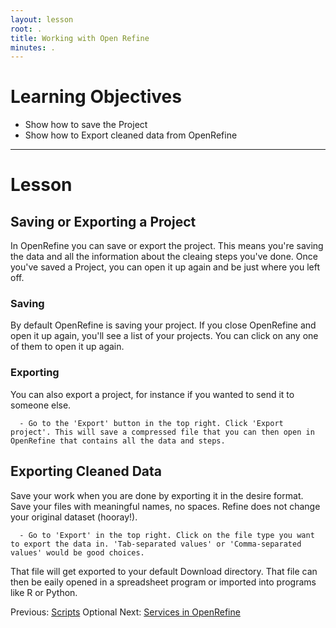 ```yaml
---
layout: lesson
root: .
title: Working with Open Refine
minutes: .
---
```


# Learning Objectives

* Show how to save the Project
* Show how to Export cleaned data from OpenRefine

----------------------------------------------------

# Lesson

## Saving or Exporting a Project

In OpenRefine you can save or export the project. This means you're saving the data and all the 
information about the cleaing steps you've done. Once you've saved a Project, you can
open it up again and be just where you left off.

### Saving

By default OpenRefine is saving your project. If you close OpenRefine and open it up again,
you'll see a list of your projects. You can click on any one of them to open it up again.

### Exporting

You can also export a project, for instance if you wanted to send it to someone else. 

````
  - Go to the 'Export' button in the top right. Click 'Export project'. This will save a compressed file that you can then open in OpenRefine that contains all the data and steps. 
````

## Exporting Cleaned Data 

Save your work when you are done by exporting it in the desire format. Save your files with meaningful names, no spaces. Refine does not change your original dataset (hooray!).

````
  - Go to 'Export' in the top right. Click on the file type you want to export the data in. 'Tab-separated values' or 'Comma-separated values' would be good choices. 
````

That file will get
exported to your default Download directory. That file can then be eaily opened in a 
spreadsheet program
or imported into programs like R or Python.


Previous: [Scripts](04-scripts.html) Optional Next: [Services in OpenRefine](06-services.html)
